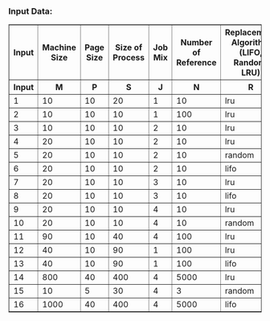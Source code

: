 ### Input Data:

<table border="1">
  <tr>
    <th>Input</th>
    <th>Machine Size</th>
    <th>Page Size</th>
    <th>Size of Process</th>
    <th>Job Mix</th>
    <th>Number of Reference</th>
    <th>Replacement Algorithm (LIFO, Random, LRU)</th>
  </tr>
  <tr>
    <th>Input</th>
    <th>M</th>
    <th>P</th>
    <th>S</th>
    <th>J</th>
    <th>N</th>
    <th>R</th>
  </tr>
  <tr>
    <td>1</td>
    <td>10</td>
    <td>10</td>
    <td>20</td>
    <td>1</td>
    <td>10 </td>
    <td>lru</td>
    <td>0</td>
  </tr>
  <tr>
      <td>2</td>
    <td>10 </td>
    <td>10 </td>
    <td>10</td>
    <td>1</td>
    <td>100</td>
    <td>lru</td>
    <td>0</td>
  </tr>
  <tr>
      <td>3</td>
    <td>10</td>
    <td>10</td>
    <td>10</td>
    <td>2</td>
    <td>10</td>
    <td>lru</td>
    <td>0</td>
  </tr>
  <tr>
      <td>4</td>
    <td>20</td>
    <td>10</td>
    <td>10</td>
    <td>2</td>
    <td>10</td>
    <td>lru</td>
    <td>0</td>
  </tr>
  <tr>
      <td>5</td>
    <td>20</td>
    <td>10</td>
    <td>10</td>
    <td>2</td>
    <td>10</td>
    <td>random</td>
    <td>0</td>
  </tr>
  <tr>
      <td>6</td>
    <td>20</td>
    <td>10</td>
    <td>10</td>
    <td>2</td>
    <td>10</td>
    <td>lifo</td>
    <td>0</td>
  </tr>
  <tr>
      <td>7</td>
    <td>20</td>
    <td>10</td>
    <td>10</td>
    <td>3</td>
    <td>10</td>
    <td>lru</td>
    <td>0</td>
  </tr>
  <tr>
      <td>8</td>
    <td>20</td>
    <td>10</td>
    <td>10</td>
    <td>3</td>
    <td>10</td>
    <td>lifo</td>
    <td>0</td>
  </tr>
  <tr>
      <td>9</td>
    <td>20</td>
    <td>10</td>
    <td>10</td>
    <td>4</td>
    <td>10</td>
    <td>lru</td>
    <td>0</td>
  </tr>
  <tr>
      <td>10</td>
    <td>20</td>
    <td>10</td>
    <td>10</td>
    <td>4</td>
    <td>10</td>
    <td>random</td>
    <td>0</td>
  </tr>
  <tr>
      <td>11</td>
    <td>90</td>
    <td>10</td>
    <td>40</td>
    <td>4</td>
    <td>100</td>
    <td>lru</td>
    <td>0</td>
  </tr>
  <tr>
  <td>12</td>
    <td>40</td>
    <td>10</td>
    <td>90</td>
    <td>1</td>
    <td>100</td>
    <td>lru</td>
    <td>0</td>
  </tr>
  <tr>
  <td>13</td>
    <td>40</td>
    <td>10</td>
    <td>90</td>
    <td>1</td>
    <td>100</td>
    <td>lifo</td>
    <td>0</td>
  </tr>
  <tr>
  <td>14</td>
    <td>800</td>
    <td>40</td>
    <td>400</td>
    <td>4</td>
    <td>5000</td>
    <td>lru</td>
    <td>0</td>
  </tr>
  <tr>
  <td>15</td>
    <td>10</td>
    <td>5</td>
    <td>30</td>
    <td>4</td>
    <td>3</td>
    <td>random</td>
    <td>0</td>
  </tr>
  <tr>
  <td>16</td>
    <td>1000</td>
    <td>40</td>
    <td>400</td>
    <td>4</td>
    <td>5000</td>
    <td>lifo</td>
    <td>0</td>
  </tr>
</table>

